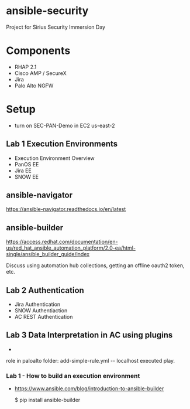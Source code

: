 # ansible-security
Project for Sirius Security  Immersion Day

# Components
* RHAP 2.1
* Cisco AMP / SecureX
* Jira
* Palo Alto NGFW

# Setup
* turn on SEC-PAN-Demo in EC2 us-east-2

## Lab 1 Execution Environments
* Execution Environment Overview
* PanOS EE
* Jira EE
* SNOW EE

## ansible-navigator
https://ansible-navigator.readthedocs.io/en/latest

## ansible-builder
https://access.redhat.com/documentation/en-us/red_hat_ansible_automation_platform/2.0-ea/html-single/ansible_builder_guide/index


Discuss using automation hub collections, getting an offline oauth2 token, etc.


## Lab 2 Authentication
* Jira Authentication
* SNOW Authentiaction
* AC REST Authentication

## Lab 3 Data Interpretation in AC using plugins
* 


role in paloalto folder: add-simple-rule.yml -- localhost executed play.



### Lab 1 - How to build an execution environment
* https://www.ansible.com/blog/introduction-to-ansible-builder

    $ pip install ansible-builder
    

